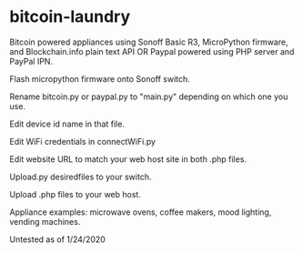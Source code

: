 # bitcoin-laundry
Bitcoin powered appliances using Sonoff Basic R3, MicroPython firmware, and Blockchain.info plain text API
OR
Paypal powered using PHP server and PayPal IPN.

Flash micropython firmware onto Sonoff switch.

Rename bitcoin.py or paypal.py to "main.py" depending on which one you use.

Edit device id name in that file.

Edit WiFi credentials in connectWiFi.py

Edit website URL to match your web host site in both .php files.

Upload.py desiredfiles to your switch.

Upload .php files to your web host.




Appliance examples: microwave ovens, coffee makers, mood lighting, vending machines.

Untested as of 1/24/2020
